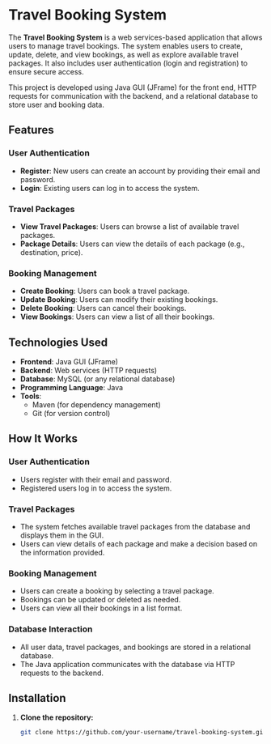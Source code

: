 # Travel Booking System

The **Travel Booking System** is a web services-based application that allows users to manage travel bookings. The system enables users to create, update, delete, and view bookings, as well as explore available travel packages. It also includes user authentication (login and registration) to ensure secure access.

This project is developed using Java GUI (JFrame) for the front end, HTTP requests for communication with the backend, and a relational database to store user and booking data.

## Features

### User Authentication
- **Register**: New users can create an account by providing their email and password.
- **Login**: Existing users can log in to access the system.

### Travel Packages
- **View Travel Packages**: Users can browse a list of available travel packages.
- **Package Details**: Users can view the details of each package (e.g., destination, price).

### Booking Management
- **Create Booking**: Users can book a travel package.
- **Update Booking**: Users can modify their existing bookings.
- **Delete Booking**: Users can cancel their bookings.
- **View Bookings**: Users can view a list of all their bookings.

## Technologies Used

- **Frontend**: Java GUI (JFrame)
- **Backend**: Web services (HTTP requests)
- **Database**: MySQL (or any relational database)
- **Programming Language**: Java
- **Tools**: 
  - Maven (for dependency management)
  - Git (for version control)

## How It Works

### User Authentication
- Users register with their email and password.
- Registered users log in to access the system.

### Travel Packages
- The system fetches available travel packages from the database and displays them in the GUI.
- Users can view details of each package and make a decision based on the information provided.

### Booking Management
- Users can create a booking by selecting a travel package.
- Bookings can be updated or deleted as needed.
- Users can view all their bookings in a list format.

### Database Interaction
- All user data, travel packages, and bookings are stored in a relational database.
- The Java application communicates with the database via HTTP requests to the backend.

## Installation

1. **Clone the repository:**
   ```bash
   git clone https://github.com/your-username/travel-booking-system.git
